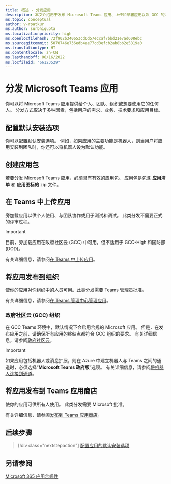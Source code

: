 ```yaml
---
title: 概述 - 分发应用
description: 本文介绍用于发布 Microsoft Teams 应用、上传和部署应用以及 GCC 的选项。
ms.topic: conceptual
author: v-rpatkur
ms.author: surbhigupta
ms.localizationpriority: high
ms.openlocfilehash: 72f902b340653cd6d57eccaf7bbd21e7ad608ebc
ms.sourcegitcommit: 5070746e736edb4ae77cd3efcb2ab8bb2e5819a0
ms.translationtype: HT
ms.contentlocale: zh-CN
ms.lasthandoff: 06/16/2022
ms.locfileid: "66123529"
---
```

# <a name="distribute-your-microsoft-teams-app"></a>分发 Microsoft Teams 应用

你可以将 Microsoft Teams 应用提供给个人、团队、组织或想要使用它的任何人。 分发方式取决于多种因素，包括用户的需求、业务、技术要求和应用目标。

## <a name="configure-default-install-options"></a>配置默认安装选项

你可以配置默认安装选项。 例如，如果应用的主要功能是机器人，则当用户将应用安装到团队时，你还可以将机器人设为默认功能。

## <a name="create-your-app-package"></a>创建应用包

若要分发 Microsoft Teams 应用，必须具有有效的应用包。  应用包是包含 **应用清单** 和 **应用图标的** zip 文件。

## <a name="upload-your-app-in-teams"></a>在 Teams 中上传应用

旁加载应用以供个人使用、与团队协作或用于测试和调试。 此类分发不需要正式的评审过程。

> [!IMPORTANT]
> 目前，旁加载应用在政府社区云 (GCC) 中可用，但不适用于 GCC-High 和国防部 (DOD)。

有关详细信息，请参阅[在 Teams 中上传应用](apps-upload.md)。

## <a name="publish-your-app-to-your-org"></a>将应用发布到组织

使你的应用对你组织中的人员可用。此类分发需要 Teams 管理员批准。

有关详细信息，请参阅[在 Teams 管理中心管理应用](/MicrosoftTeams/manage-apps?toc=%2Fmicrosoftteams%2Fplatform%2Ftoc.json&bc=%2FMicrosoftTeams%2Fbreadcrumb%2Ftoc.json)。

### <a name="government-community-cloud-gcc-organizations"></a>政府社区云 (GCC) 组织

在 GCC Teams 环境中，默认情况下会启用合规的 Microsoft 应用。 但是，在发布应用之前，请确保所有应用的终结点都符合 GCC 组织的要求。 有关详细信息，请参阅[政府社区云](../app-fundamentals-overview.md#government-community-cloud)。

> [!IMPORTANT]
>如果应用包括机器人或消息扩展，则在 Azure 中建立机器人与 Teams 之间的通道时，必须选择“**Microsoft Teams 政府版**”选项。 有关详细信息，请参阅[将机器人连接到通道](/azure/bot-service/bot-service-manage-channels?view=azure-bot-service-4.0&preserve-view=true)。

## <a name="publish-your-app-to-the-teams-store"></a>将应用发布到 Teams 应用商店

使你的应用可供所有人使用。 此类分发需要 Microsoft 批准。

有关详细信息，请参阅[发布到 Teams 应用商店](~/concepts/deploy-and-publish/appsource/publish.md)。

## <a name="next-step"></a>后续步骤

> [!div class="nextstepaction"]
> [配置应用的默认安装选项](~/concepts/deploy-and-publish/add-default-install-scope.md)

## <a name="see-also"></a>另请参阅

[Microsoft 365 应用合规性](/microsoft-365-app-certification/overview)
